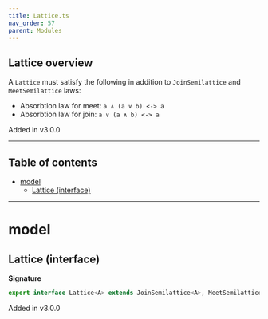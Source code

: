 ```yaml
---
title: Lattice.ts
nav_order: 57
parent: Modules
---
```


## Lattice overview

A `Lattice` must satisfy the following in addition to `JoinSemilattice` and `MeetSemilattice` laws:

- Absorbtion law for meet: `a ∧ (a ∨ b) <-> a`
- Absorbtion law for join: `a ∨ (a ∧ b) <-> a`

Added in v3.0.0

---

<h2 class="text-delta">Table of contents</h2>

- [model](#model)
  - [Lattice (interface)](#lattice-interface)

---

# model

## Lattice (interface)

**Signature**

```ts
export interface Lattice<A> extends JoinSemilattice<A>, MeetSemilattice<A> {}
```

Added in v3.0.0

